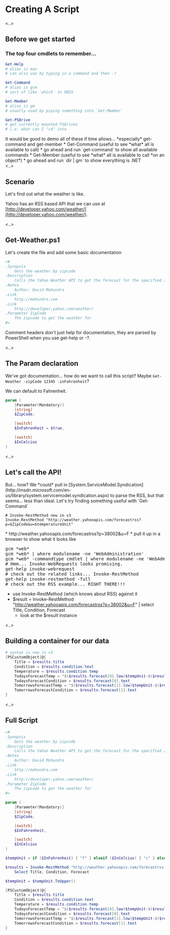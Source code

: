# Creating A Script

<..>

## Before we get started

### The top four cmdlets to remember...

```powershell
Get-Help
# alias is man
# can also use by typing in a command and then -?

Get-Command
# alias is gcm
# sort of like `which` in UNIX

Get-Member
# alias is gm
# usually used by piping something into `Get-Member`

Get-PSDrive
# get currently mounted PSDrives
# i.e. what can I "cd" into
```

<aside class="notes" data-markdown>
It would be good to demo all of these if time allows... *especially* get-command and get-member
* Get-Command (useful to see *what* all is available to call)
    * go ahead and run `get-command` to show all available commands
* Get-Member (useful to see *what* all is available to call *on an object*)
    * go ahead and run `dir | gm` to show everything is .NET
</aside>
<..>

## Scenario

Let's find out what the weather is like.

Yahoo has an RSS based API that we can use at [http://developer.yahoo.com/weather/](http://developer.yahoo.com/weather/).

<..>

## Get-Weather.ps1

Let's create the file and add some basic documentation

```powershell
<#
.Synopsis
    Gets the weather by zipcode
.Description
    Calls the Yahoo Weather API to get the forecast for the specified zipcode and in the specified degrees.
.Notes
    Author: David Mohundro
.Link
    http://mohundro.com
.Link
    http://developer.yahoo.com/weather/
.Parameter ZipCode
    The zipcode to get the weather for
#>
```

<aside class="notes" data-markdown>
  Comment headers don't just help for documentation, they are parsed by PowerShell
  when you use get-help or -?.
</aside>

<..>

## The Param declaration

We've got documentation... how do we want to call this script? Maybe `Get-Weather -zipCode 12345 -inFahrenheit`?

We can default to Fahrenheit.

```powershell
param (
    [Parameter(Mandatory)]
    [string]
    $ZipCode,

    [switch]
    $InFahrenheit = $true,

    [switch]
    $InCelcius
)
```

<..>

## Let's call the API!

<span class="fragment">
But... how? We *could* pull in [System.ServiceModel.Syndication](http://msdn.microsoft.com/en-us/library/system.servicemodel.syndication.aspx) to parse the RSS, but that seems... less than ideal.
</span>

<span class="fragment">
Let's try finding something useful with `Get-Command`
</span>

<pre class="fragment"><code class="powershell"># Invoke-RestMethod new in v3
Invoke-RestMethod "http://weather.yahooapis.com/forecastrss?p=$ZipCode&u=$temperatureUnit"
</code></pre>

<aside class="notes" data-markdown>
* http://weather.yahooapis.com/forecastrss?p=38002&u=F
  * pull it up in a browser to show what it looks like

<pre>
gcm *web*
gcm *web* | where modulename -ne 'WebAdministration'
gcm *web* -commandtype cmdlet | where modulename -ne 'WebAdministration'
# Hmm... Invoke-WebRequests looks promising.
get-help invoke-webrequest
# check out the related links... Invoke-RestMethod
get-help invoke-restmethod -full
# check out the RSS example... RIGHT THERE!!!
</pre>

* use Invoke-RestMethod (which knows about RSS) against it
* $result = Invoke-RestMethod "http://weather.yahooapis.com/forecastrss?p=38002&u=F" | select Title, Condition, Forecast
  * look at the $result instance
    </aside>

<..>

## Building a container for our data

```powershell
# syntax is new in v3
[PSCustomObject]@{
    Title = $results.title
    Condition = $results.condition.text
    Temperature = $results.condition.temp
    TodaysForecastTemp = "$($results.forecast[0].low)$tempUnit-$($results.forecast[0].high)$tempUnit"
    TodaysForecastCondition = $results.forecast[0].text
    TomorrowsForecastTemp = "$($results.forecast[1].low)$tempUnit-$($results.forecast[1].high)$tempUnit"
    TomorrowsForecastCondition = $results.forecast[1].text
}
```

<..>

## Full Script

```powershell
<#
.Synopsis
    Gets the weather by zipcode
.Description
    Calls the Yahoo Weather API to get the forecast for the specified zipcode and in the specified degrees.
.Notes
    Author: David Mohundro
.Link
    http://mohundro.com
.Link
    http://developer.yahoo.com/weather/
.Parameter ZipCode
    The zipcode to get the weather for
#>

param (
    [Parameter(Mandatory)]
    [string]
    $ZipCode,

    [switch]
    $InFahrenheit,

    [switch]
    $InCelcius
)

$tempUnit = if ($InFahrenheit) { "f" } elseif ($InCelcius) { "c" } else { "f" }

$results = Invoke-RestMethod "http://weather.yahooapis.com/forecastrss?p=$ZipCode&u=$tempUnit" |
    Select Title, Condition, Forecast

$tempUnit = $tempUnit.ToUpper()

[PSCustomObject]@{
    Title = $results.title
    Condition = $results.condition.text
    Temperature = $results.condition.temp
    TodaysForecastTemp = "$($results.forecast[0].low)$tempUnit-$($results.forecast[0].high)$tempUnit"
    TodaysForecastCondition = $results.forecast[0].text
    TomorrowsForecastTemp = "$($results.forecast[1].low)$tempUnit-$($results.forecast[1].high)$tempUnit"
    TomorrowsForecastCondition = $results.forecast[1].text
}
```
